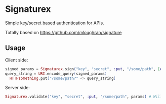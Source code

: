# Signaturex

Simple key/secret based authentication for APIs.

Totally based on https://github.com/mloughran/signature

## Usage

Client side:

```elixir
signed_params = Signaturex.sign("key", "secret", :put, "/some/path", [q: "asdaf"])
query_string = URI.encode_query(signed_params)
  HTTPsomething.put("/some/path?" <> query_string)
```

Server side:

```elixir
Signaturex.validate("key", "secret", :put, "/some/path", params) # Will return true or false
```
